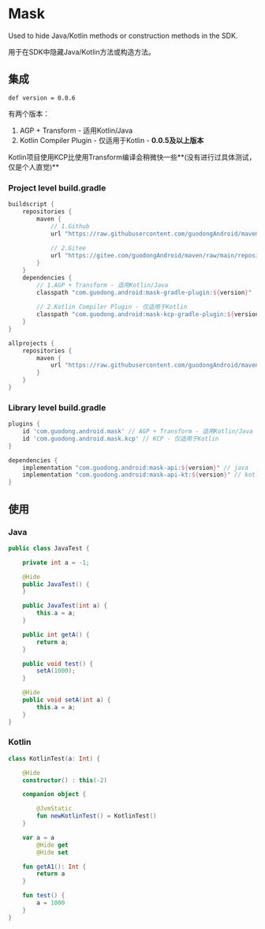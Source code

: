 # Mask

Used to hide Java/Kotlin methods or construction methods in the SDK.

用于在SDK中隐藏Java/Kotlin方法或构造方法。

## 集成

`def version = 0.0.6`

有两个版本：

1. AGP + Transform - 适用Kotlin/Java
2. Kotlin Compiler Plugin - 仅适用于Kotlin - **0.0.5及以上版本**

Kotlin项目使用KCP比使用Transform编译会稍微快一些**(没有进行过具体测试，仅是个人直觉)**

### Project level build.gradle

```groovy
buildscript {
    repositories {
        maven {
            // 1.Github
            url "https://raw.githubusercontent.com/guodongAndroid/maven/main/repository/"
            
            // 2.Gitee
            url "https://gitee.com/guodongAndroid/maven/raw/main/repository/"
        }
    }
    dependencies {
        // 1.AGP + Transform - 适用Kotlin/Java
        classpath "com.guodong.android:mask-gradle-plugin:${version}"
        
        // 2.Kotlin Compiler Plugin - 仅适用于Kotlin
        classpath "com.guodong.android:mask-kcp-gradle-plugin:${version}"
    }
}

allprojects {
    repositories {
        maven {
            url "https://raw.githubusercontent.com/guodongAndroid/maven/main/repository/"
        }
    }
}
```

### Library level build.gradle

```groovy
plugins {
    id 'com.guodong.android.mask' // AGP + Transform - 适用Kotlin/Java
    id 'com.guodong.android.mask.kcp' // KCP - 仅适用于Kotlin
}

dependencies {
    implementation "com.guodong.android:mask-api:${version}" // java
    implementation "com.guodong.android:mask-api-kt:${version}" // kotlin
}
```

## 使用

### Java

```java
public class JavaTest {

    private int a = -1;

    @Hide
    public JavaTest() {
    }

    public JavaTest(int a) {
        this.a = a;
    }

    public int getA() {
        return a;
    }

    public void test() {
        setA(1000);
    }

    @Hide
    public void setA(int a) {
        this.a = a;
    }
}
```

### Kotlin

```kotlin
class KotlinTest(a: Int) {

    @Hide
    constructor() : this(-2)

    companion object {

        @JvmStatic
        fun newKotlinTest() = KotlinTest()
    }

    var a = a
        @Hide get
        @Hide set

    fun getA1(): Int {
        return a
    }

    fun test() {
        a = 1000
    }
}
```

